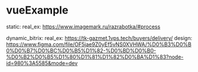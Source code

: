 # vueExample

static: 
  real_ex: https://www.imagemark.ru/razrabotka/#process

dynamic_bitrix: 
  real_ex: https://tk-gazmet.1vps.tech/buyers/delivery/
  design: https://www.figma.com/file/OF5jae9Z0yEf5vNS0XVHWA/%D0%B3%D0%B0%D0%B7%D0%BC%D0%B5%D1%82-%D0%BD%D0%B0-%D0%B2%D0%B5%D1%80%D1%81%D1%82%D0%BA%D1%83?node-id=980%3A5585&mode=dev
